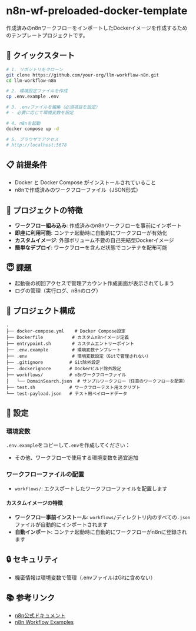 # n8n-wf-preloaded-docker-template

作成済みのn8nワークフローをインポートしたDockerイメージを作成するためのテンプレートプロジェクトです。

## 🚀 クイックスタート

```bash
# 1. リポジトリをクローン
git clone https://github.com/your-org/llm-workflow-n8n.git
cd llm-workflow-n8n

# 2. 環境設定ファイルを作成
cp .env.example .env

# 3. .envファイルを編集（必須項目を設定）
# - 必要に応じて環境変数を設定

# 4. n8nを起動
docker compose up -d

# 5. ブラウザでアクセス
# http://localhost:5678
```

## 📋 前提条件

- Docker と Docker Compose がインストールされていること
- n8nで作成済みのワークフローファイル（JSON形式）

## 🎯 プロジェクトの特徴

- **ワークフロー組み込み**: 作成済みのn8nワークフローを事前にインポート
- **即座に利用可能**: コンテナ起動時に自動的にワークフローが有効化
- **カスタムイメージ**: 外部ボリューム不要の自己完結型Dockerイメージ
- **簡単なデプロイ**: ワークフローを含んだ状態でコンテナを配布可能

## 😇 課題

- 起動後の初回アクセスで管理アカウント作成画面が表示されてしまう
- ログの管理（実行ログ、n8nのログ）

## 📁 プロジェクト構成

```
.
├── docker-compose.yml    # Docker Compose設定
├── Dockerfile           # カスタムn8nイメージ定義
├── entrypoint.sh        # カスタムエントリーポイント
├── .env.example         # 環境変数テンプレート
├── .env                 # 環境変数設定（Gitで管理されない）
├── .gitignore          # Git除外設定
├── .dockerignore       # Dockerビルド除外設定
├── workflows/          # n8nワークフローファイル
│   └── DomainSearch.json  # サンプルワークフロー（任意のワークフローを配置）
├── test.sh             # ワークフローテスト用スクリプト
└── test-payload.json   # テスト用ペイロードデータ
```

## 🔧 設定

### 環境変数

`.env.example`をコピーして`.env`を作成してください：
- その他、ワークフローで使用する環境変数を適宜追加

### ワークフローファイルの配置

- `workflows/`: エクスポートしたワークフローファイルを配置します

#### カスタムイメージの特徴

- **ワークフロー事前インストール**: `workflows/`ディレクトリ内のすべての`.json`ファイルが自動的にインポートされます
- **自動インポート**: コンテナ起動時に自動的にワークフローがn8nに登録されます

## 🔒 セキュリティ

- 機密情報は環境変数で管理（.envファイルはGitに含めない）

## 📚 参考リンク

- [n8n公式ドキュメント](https://docs.n8n.io/)
- [n8n Workflow Examples](https://n8n.io/workflows/)
